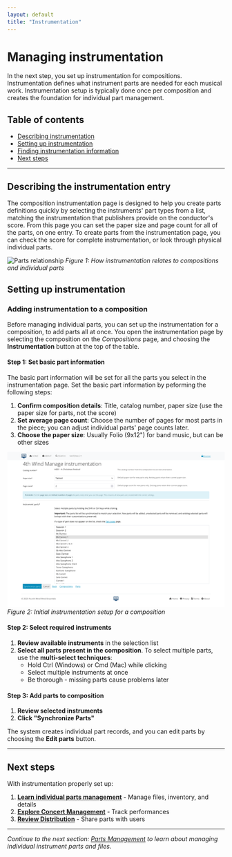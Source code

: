 ```yaml
---
layout: default
title: "Instrumentation"
---
```


# Managing instrumentation

In the next step, you set up instrumentation for compositions. Instrumentation defines what instrument parts are needed for each musical work. Instrumentation setup is typically done once per composition and creates the foundation for individual part management.

## Table of contents
- [Describing instrumentation](#describing-instrumentation)
- [Setting up instrumentation](#setting-up-instrumentation)
- [Finding instrumentation information](#finding-instrumentation-information)
- [Next steps](#next-steps)

---

## Describing the instrumentation entry

The composition instrumentation page is designed to help you create parts definitions quickly by selecting the instruments' part types from a list, matching the instrumentation that publishers provide on the conductor's score. From this page you can set the paper size and page count for all of the parts, on one entry. To create parts from the instrumentation page, you can check the score for complete instrumentation, or look through physical individual parts.

![Parts relationship](images/images/inferno-score.png)
*Figure 1: How instrumentation relates to compositions and individual parts*

## Setting up instrumentation

### Adding instrumentation to a composition
Before managing individual parts, you can set up the instrumentation for a composition, to add parts all at once. You open the instrumentation page by selecting the composition on the *Compositions* page, and choosing the **Instrumentation** button at the top of the table.

#### Step 1: Set basic part information

The basic part information will be set for all the parts you select in the instrumentation page. Set the basic part information by peforming the following steps:
1. **Confirm composition details**: Title, catalog number, paper size (use the paper size for parts, not the score)
2. **Set average page count**: Choose the number of pages for most parts in the piece; you can adjust individual parts' page counts later.
3. **Choose the paper size**: Usually Folio (9x12") for band music, but can be other sizes

![Instrumentation setup form](images/screenshots/compositions-instrumentation.png)
*Figure 2: Initial instrumentation setup for a composition*

#### Step 2: Select required instruments
1. **Review available instruments** in the selection list
2. **Select all parts present in the composition**. To select multiple parts, use the **multi-select techniques**:
   - Hold Ctrl (Windows) or Cmd (Mac) while clicking
   - Select multiple instruments at once
   - Be thorough - missing parts cause problems later

#### Step 3: Add parts to composition
1. **Review selected instruments**
2. **Click "Synchronize Parts"**

The system creates individual part records, and you can edit parts by choosing the **Edit parts** button.

---

## Next steps

With instrumentation properly set up:

1. **[Learn individual parts management](parts.html)** - Manage files, inventory, and details
2. **[Explore Concert Management](concerts-recordings.html)** - Track performances
3. **[Review Distribution](distribution.html)** - Share parts with users

---

*Continue to the next section: [Parts Management](parts.html) to learn about managing individual instrument parts and files.*